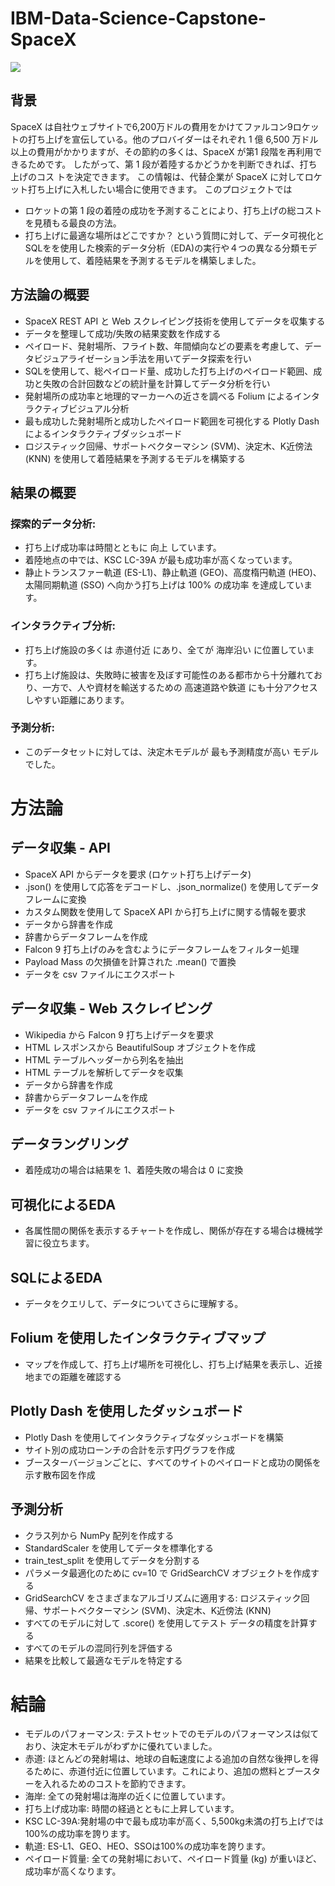 # IBM-Data-Science-Capstone-SpaceX

![](https://cf-courses-data.s3.us.cloud-object-storage.appdomain.cloud/IBMDeveloperSkillsNetwork-DS0701EN-SkillsNetwork/api/Images/landing_1.gif)

## 背景
SpaceX は自社ウェブサイトで6,200万ドルの費用をかけてファルコン9ロケットの打ち上げを宣伝している。他のプロバイダーはそれぞれ 1 億 6,500 万ドル以上の費用がかかりますが、その節約の多くは、SpaceX が第1 段階を再利用できるためです。 したがって、第 1 段が着陸するかどうかを判断できれば、打ち上げのコス
トを決定できます。 この情報は、代替企業が SpaceX に対してロケット打ち上げに入札したい場合に使用できます。
このプロジェクトでは
- ロケットの第 1 段の着陸の成功を予測することにより、打ち上げの総コストを見積もる最良の方法。
- 打ち上げに最適な場所はどこですか？
という質問に対して、データ可視化とSQLをを使用した検索的データ分析（EDA)の実行や４つの異なる分類モデルを使用して、着陸結果を予測するモデルを構築しました。

## 方法論の概要

* SpaceX REST API と Web スクレイピング技術を使用してデータを収集する
* データを整理して成功/失敗の結果変数を作成する
* ペイロード、発射場所、フライト数、年間傾向などの要素を考慮して、データビジュアライゼーション手法を用いてデータ探索を行い
* SQLを使用して、総ペイロード量、成功した打ち上げのペイロード範囲、成功と失敗の合計回数などの統計量を計算してデータ分析を行い
* 発射場所の成功率と地理的マーカーへの近さを調べる Folium によるインタラクティブビジュアル分析
* 最も成功した発射場所と成功したペイロード範囲を可視化する Plotly Dash によるインタラクティブダッシュボード
* ロジスティック回帰、サポートベクターマシン (SVM)、決定木、K近傍法 (KNN) を使用して着陸結果を予測するモデルを構築する

## 結果の概要

### 探索的データ分析:
* 打ち上げ成功率は時間とともに 向上 しています。
* 着陸地点の中では、KSC LC-39A が最も成功率が高くなっています。
* 静止トランスファー軌道 (ES-L1)、静止軌道 (GEO)、高度楕円軌道 (HEO)、太陽同期軌道 (SSO) へ向かう打ち上げは 100% の成功率 を達成しています。

### インタラクティブ分析:
* 打ち上げ施設の多くは 赤道付近 にあり、全てが 海岸沿い に位置しています。
* 打ち上げ施設は、失敗時に被害を及ぼす可能性のある都市から十分離れており、一方で、人や資材を輸送するための 高速道路や鉄道 にも十分アクセスしやすい距離にあります。

### 予測分析:
* このデータセットに対しては、決定木モデルが 最も予測精度が高い モデルでした。

# 方法論

## データ収集 - API

* SpaceX API からデータを要求 (ロケット打ち上げデータ)
* .json() を使用して応答をデコードし、.json_normalize() を使用してデータフレームに変換
* カスタム関数を使用して SpaceX API から打ち上げに関する情報を要求
* データから辞書を作成
* 辞書からデータフレームを作成
* Falcon 9 打ち上げのみを含むようにデータフレームをフィルター処理
* Payload Mass の欠損値を計算された .mean() で置換
* データを csv ファイルにエクスポート

## データ収集 - Web スクレイピング
* Wikipedia から Falcon 9 打ち上げデータを要求
* HTML レスポンスから BeautifulSoup オブジェクトを作成
* HTML テーブルヘッダーから列名を抽出
* HTML テーブルを解析してデータを収集
* データから辞書を作成
* 辞書からデータフレームを作成
* データを csv ファイルにエクスポート

## データラングリング
* 着陸成功の場合は結果を 1、着陸失敗の場合は 0 に変換

## 可視化によるEDA
* 各属性間の関係を表示するチャートを作成し、関係が存在する場合は機械学習に役立ちます。
  
## SQLによるEDA
* データをクエリして、データについてさらに理解する。

## Folium を使用したインタラクティブマップ
* マップを作成して、打ち上げ場所を可視化し、打ち上げ結果を表示し、近接地までの距離を確認する

## Plotly Dash を使用したダッシュボード
* Plotly Dash を使用してインタラクティブなダッシュボードを構築
* サイト別の成功ローンチの合計を示す円グラフを作成
* ブースターバージョンごとに、すべてのサイトのペイロードと成功の関係を示す散布図を作成

## 予測分析
* クラス列から NumPy 配列を作成する
* StandardScaler を使用してデータを標準化する
* train_test_split を使用してデータを分割する
* パラメータ最適化のために cv=10 で GridSearchCV オブジェクトを作成する
* GridSearchCV をさまざまなアルゴリズムに適用する: ロジスティック回帰、サポートベクターマシン (SVM)、決定木、K近傍法 (KNN)
* すべてのモデルに対して .score() を使用してテスト データの精度を計算する
* すべてのモデルの混同行列を評価する
* 結果を比較して最適なモデルを特定する

# 結論
* モデルのパフォーマンス: テストセットでのモデルのパフォーマンスは似ており、決定木モデルがわずかに優れていました。
* 赤道: ほとんどの発射場は、地球の自転速度による追加の自然な後押しを得るために、赤道付近に位置しています。これにより、追加の燃料とブースターを入れるためのコストを節約できます。
* 海岸: 全ての発射場は海岸の近くに位置しています。
* 打ち上げ成功率: 時間の経過とともに上昇しています。
* KSC LC-39A:発射場の中で最も成功率が高く、5,500kg未満の打ち上げでは100%の成功率を誇ります。
* 軌道: ES-L1、GEO、HEO、SSOは100%の成功率を誇ります。
* ペイロード質量: 全ての発射場において、ペイロード質量 (kg) が重いほど、成功率が高くなります。

